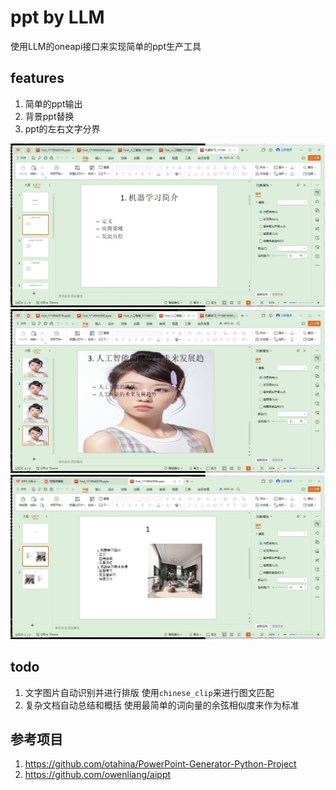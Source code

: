 


# ppt by LLM 
使用LLM的oneapi接口来实现简单的ppt生产工具

## features
1. 简单的ppt输出
2. 背景ppt替换
3. ppt的左右文字分界

<img src = "pre/demo2.jpg">
<img src = "pre/demo3.jpg">
<img src = "pre/demo1.jpg">

## todo
1. 文字图片自动识别并进行排版
    使用`chinese_clip`来进行图文匹配
2. 复杂文档自动总结和概括
    使用最简单的词向量的余弦相似度来作为标准
    

## 参考项目
1. https://github.com/otahina/PowerPoint-Generator-Python-Project
2. https://github.com/owenliang/aippt
